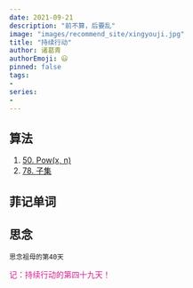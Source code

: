 ```yaml
---
date: 2021-09-21
description: "前不算，后要乱"
image: "images/recommend_site/xingyouji.jpg"
title: "持续行动"
author: 诸葛青
authorEmoji: 😃
pinned: false
tags:
- 
series:
-
---
```


## 算法
1. [50. Pow(x, n)](https://leetcode-cn.com/problems/powx-n/)
2. [78. 子集](https://leetcode-cn.com/problems/subsets/)

## 菲记单词

## 思念
``思念祖母的第40天``

<font color=VioletRed>记：持续行动的第四十九天！</font>
